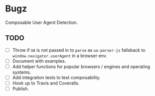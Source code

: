 # Bugz

Composable User Agent Detection.

## TODO
- [ ] Throw if `UA` is not passed in to `parse` as `ua-parser-js` fallsback to `window.navigator.userAgent` in a browser env.
- [ ] Document with examples.
- [ ] Add helper functions for popular browsers / engines and operating systems.
- [ ] Add integration tests to test composability.
- [ ] Hook up to Travis and Coveralls.
- [ ] Publish.
